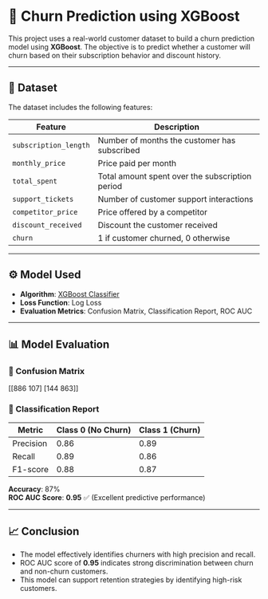 # 🔄 Churn Prediction using XGBoost

This project uses a real-world customer dataset to build a churn prediction model using **XGBoost**. The objective is to predict whether a customer will churn based on their subscription behavior and discount history.

---

## 📂 Dataset

The dataset includes the following features:

| Feature              | Description                                     |
|----------------------|-------------------------------------------------|
| `subscription_length`| Number of months the customer has subscribed    |
| `monthly_price`      | Price paid per month                            |
| `total_spent`        | Total amount spent over the subscription period |
| `support_tickets`    | Number of customer support interactions         |
| `competitor_price`   | Price offered by a competitor                   |
| `discount_received`  | Discount the customer received                  |
| `churn`              | 1 if customer churned, 0 otherwise              |

---

## ⚙️ Model Used

- **Algorithm**: [XGBoost Classifier](https://xgboost.readthedocs.io/en/stable/)
- **Loss Function**: Log Loss
- **Evaluation Metrics**: Confusion Matrix, Classification Report, ROC AUC

---

## 📊 Model Evaluation

### 🔢 Confusion Matrix
[[886 107] [144 863]]

### 📄 Classification Report

| Metric     | Class 0 (No Churn) | Class 1 (Churn) |
|------------|--------------------|-----------------|
| Precision  | 0.86               | 0.89            |
| Recall     | 0.89               | 0.86            |
| F1-score   | 0.88               | 0.87            |

**Accuracy**: 87%  
**ROC AUC Score**: **0.95** ✅ (Excellent predictive performance)

---

## 📈 Conclusion

- The model effectively identifies churners with high precision and recall.
- ROC AUC score of **0.95** indicates strong discrimination between churn and non-churn customers.
- This model can support retention strategies by identifying high-risk customers.
